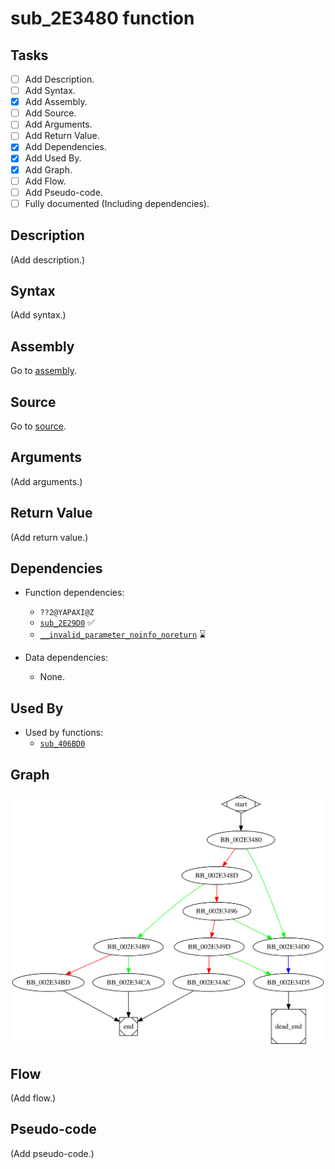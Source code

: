 # sub_2E3480 function

## Tasks

- [ ] Add Description.
- [ ] Add Syntax.
- [X] Add Assembly.
- [ ] Add Source.
- [ ] Add Arguments.
- [ ] Add Return Value.
- [X] Add Dependencies.
- [X] Add Used By.
- [X] Add Graph.
- [ ] Add Flow.
- [ ] Add Pseudo-code.
- [ ] Fully documented (Including dependencies).

## Description

(Add description.)

## Syntax

(Add syntax.)

## Assembly

Go to [assembly](../asm/sub_2E3480.asm).

## Source

Go to [source](../cc/sub_2E3480.cc).

## Arguments

(Add arguments.)

## Return Value

(Add return value.)

## Dependencies

* Function dependencies:
  * `??2@YAPAXI@Z`
  * [`sub_2E29D0`](sub_2E29D0.md) ✅
  * [`__invalid_parameter_noinfo_noreturn`](__invalid_parameter_noinfo_noreturn.md) ⌛


* Data dependencies:
  * None.

## Used By

* Used by functions:
  * [`sub_406BD0`](sub_406BD0.md)

## Graph

![sub_2E3480 Graph](../svg/sub_2E3480.svg "sub_2E3480 Graph")

## Flow

(Add flow.)

## Pseudo-code

(Add pseudo-code.)
